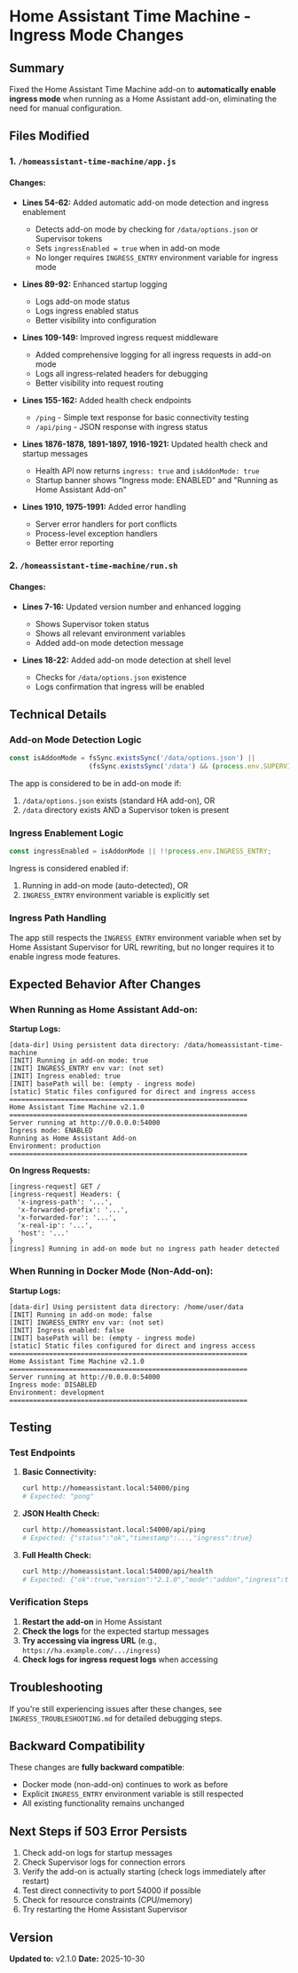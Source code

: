 # Home Assistant Time Machine - Ingress Mode Changes

## Summary

Fixed the Home Assistant Time Machine add-on to **automatically enable ingress mode** when running as a Home Assistant add-on, eliminating the need for manual configuration.

## Files Modified

### 1. `/homeassistant-time-machine/app.js`

#### Changes:
- **Lines 54-62:** Added automatic add-on mode detection and ingress enablement
  - Detects add-on mode by checking for `/data/options.json` or Supervisor tokens
  - Sets `ingressEnabled = true` when in add-on mode
  - No longer requires `INGRESS_ENTRY` environment variable for ingress mode

- **Lines 89-92:** Enhanced startup logging
  - Logs add-on mode status
  - Logs ingress enabled status
  - Better visibility into configuration

- **Lines 109-149:** Improved ingress request middleware
  - Added comprehensive logging for all ingress requests in add-on mode
  - Logs all ingress-related headers for debugging
  - Better visibility into request routing

- **Lines 155-162:** Added health check endpoints
  - `/ping` - Simple text response for basic connectivity testing
  - `/api/ping` - JSON response with ingress status

- **Lines 1876-1878, 1891-1897, 1916-1921:** Updated health check and startup messages
  - Health API now returns `ingress: true` and `isAddonMode: true`
  - Startup banner shows "Ingress mode: ENABLED" and "Running as Home Assistant Add-on"

- **Lines 1910, 1975-1991:** Added error handling
  - Server error handlers for port conflicts
  - Process-level exception handlers
  - Better error reporting

### 2. `/homeassistant-time-machine/run.sh`

#### Changes:
- **Lines 7-16:** Updated version number and enhanced logging
  - Shows Supervisor token status
  - Shows all relevant environment variables
  - Added add-on mode detection message

- **Lines 18-22:** Added add-on mode detection at shell level
  - Checks for `/data/options.json` existence
  - Logs confirmation that ingress will be enabled

## Technical Details

### Add-on Mode Detection Logic

```javascript
const isAddonMode = fsSync.existsSync('/data/options.json') || 
                    (fsSync.existsSync('/data') && (process.env.SUPERVISOR_TOKEN || process.env.HASSIO_TOKEN));
```

The app is considered to be in add-on mode if:
1. `/data/options.json` exists (standard HA add-on), OR
2. `/data` directory exists AND a Supervisor token is present

### Ingress Enablement Logic

```javascript
const ingressEnabled = isAddonMode || !!process.env.INGRESS_ENTRY;
```

Ingress is considered enabled if:
1. Running in add-on mode (auto-detected), OR
2. `INGRESS_ENTRY` environment variable is explicitly set

### Ingress Path Handling

The app still respects the `INGRESS_ENTRY` environment variable when set by Home Assistant Supervisor for URL rewriting, but no longer requires it to enable ingress mode features.

## Expected Behavior After Changes

### When Running as Home Assistant Add-on:

**Startup Logs:**
```
[data-dir] Using persistent data directory: /data/homeassistant-time-machine
[INIT] Running in add-on mode: true
[INIT] INGRESS_ENTRY env var: (not set)
[INIT] Ingress enabled: true
[INIT] basePath will be: (empty - ingress mode)
[static] Static files configured for direct and ingress access
============================================================
Home Assistant Time Machine v2.1.0
============================================================
Server running at http://0.0.0.0:54000
Ingress mode: ENABLED
Running as Home Assistant Add-on
Environment: production
============================================================
```

**On Ingress Requests:**
```
[ingress-request] GET /
[ingress-request] Headers: {
  'x-ingress-path': '...',
  'x-forwarded-prefix': '...',
  'x-forwarded-for': '...',
  'x-real-ip': '...',
  'host': '...'
}
[ingress] Running in add-on mode but no ingress path header detected
```

### When Running in Docker Mode (Non-Add-on):

**Startup Logs:**
```
[data-dir] Using persistent data directory: /home/user/data
[INIT] Running in add-on mode: false
[INIT] INGRESS_ENTRY env var: (not set)
[INIT] Ingress enabled: false
[INIT] basePath will be: (empty - ingress mode)
[static] Static files configured for direct and ingress access
============================================================
Home Assistant Time Machine v2.1.0
============================================================
Server running at http://0.0.0.0:54000
Ingress mode: DISABLED
Environment: development
============================================================
```

## Testing

### Test Endpoints

1. **Basic Connectivity:**
   ```bash
   curl http://homeassistant.local:54000/ping
   # Expected: "pong"
   ```

2. **JSON Health Check:**
   ```bash
   curl http://homeassistant.local:54000/api/ping
   # Expected: {"status":"ok","timestamp":...,"ingress":true}
   ```

3. **Full Health Check:**
   ```bash
   curl http://homeassistant.local:54000/api/health
   # Expected: {"ok":true,"version":"2.1.0","mode":"addon","ingress":true,"isAddonMode":true,...}
   ```

### Verification Steps

1. **Restart the add-on** in Home Assistant
2. **Check the logs** for the expected startup messages
3. **Try accessing via ingress URL** (e.g., `https://ha.example.com/.../ingress`)
4. **Check logs for ingress request logs** when accessing

## Troubleshooting

If you're still experiencing issues after these changes, see `INGRESS_TROUBLESHOOTING.md` for detailed debugging steps.

## Backward Compatibility

These changes are **fully backward compatible**:
- Docker mode (non-add-on) continues to work as before
- Explicit `INGRESS_ENTRY` environment variable is still respected
- All existing functionality remains unchanged

## Next Steps if 503 Error Persists

1. Check add-on logs for startup messages
2. Check Supervisor logs for connection errors
3. Verify the add-on is actually starting (check logs immediately after restart)
4. Test direct connectivity to port 54000 if possible
5. Check for resource constraints (CPU/memory)
6. Try restarting the Home Assistant Supervisor

## Version

**Updated to:** v2.1.0
**Date:** 2025-10-30

